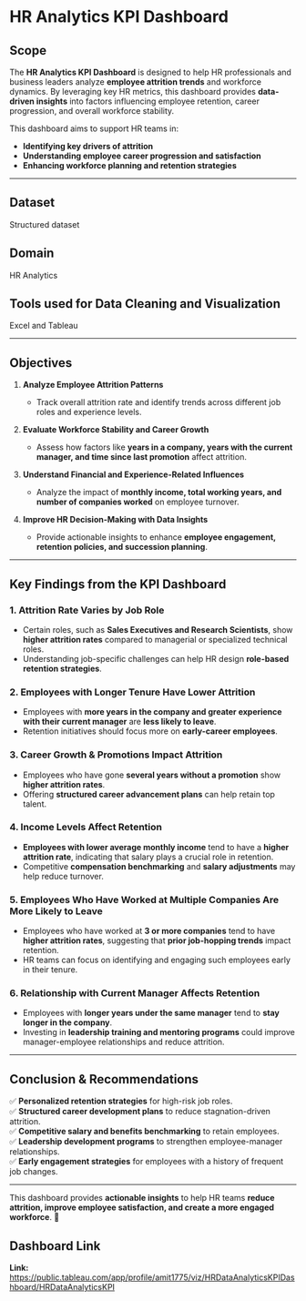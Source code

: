 # HR Analytics KPI Dashboard

## **Scope**  
The **HR Analytics KPI Dashboard** is designed to help HR professionals and business leaders analyze **employee attrition trends** and workforce dynamics. By leveraging key HR metrics, this dashboard provides **data-driven insights** into factors influencing employee retention, career progression, and overall workforce stability.  

This dashboard aims to support HR teams in:  
- **Identifying key drivers of attrition**  
- **Understanding employee career progression and satisfaction**  
- **Enhancing workforce planning and retention strategies**  

---
## **Dataset**
Structured dataset

## **Domain**  
HR Analytics

## **Tools used for Data Cleaning and Visualization**
Excel and Tableau

---

## **Objectives**  
1. **Analyze Employee Attrition Patterns**  
   - Track overall attrition rate and identify trends across different job roles and experience levels.  

2. **Evaluate Workforce Stability and Career Growth**  
   - Assess how factors like **years in a company, years with the current manager, and time since last promotion** affect attrition.  

3. **Understand Financial and Experience-Related Influences**  
   - Analyze the impact of **monthly income, total working years, and number of companies worked** on employee turnover.  

4. **Improve HR Decision-Making with Data Insights**  
   - Provide actionable insights to enhance **employee engagement, retention policies, and succession planning**.  

---

## **Key Findings from the KPI Dashboard**  

### **1. Attrition Rate Varies by Job Role**  
   - Certain roles, such as **Sales Executives and Research Scientists**, show **higher attrition rates** compared to managerial or specialized technical roles.  
   - Understanding job-specific challenges can help HR design **role-based retention strategies**.  

### **2. Employees with Longer Tenure Have Lower Attrition**  
   - Employees with **more years in the company and greater experience with their current manager** are **less likely to leave**.  
   - Retention initiatives should focus more on **early-career employees**.  

### **3. Career Growth & Promotions Impact Attrition**  
   - Employees who have gone **several years without a promotion** show **higher attrition rates**.  
   - Offering **structured career advancement plans** can help retain top talent.  

### **4. Income Levels Affect Retention**  
   - **Employees with lower average monthly income** tend to have a **higher attrition rate**, indicating that salary plays a crucial role in retention.  
   - Competitive **compensation benchmarking** and **salary adjustments** may help reduce turnover.  

### **5. Employees Who Have Worked at Multiple Companies Are More Likely to Leave**  
   - Employees who have worked at **3 or more companies** tend to have **higher attrition rates**, suggesting that **prior job-hopping trends** impact retention.  
   - HR teams can focus on identifying and engaging such employees early in their tenure.  

### **6. Relationship with Current Manager Affects Retention**  
   - Employees with **longer years under the same manager** tend to **stay longer in the company**.  
   - Investing in **leadership training and mentoring programs** could improve manager-employee relationships and reduce attrition.  

---

## **Conclusion & Recommendations**  
✅ **Personalized retention strategies** for high-risk job roles.  
✅ **Structured career development plans** to reduce stagnation-driven attrition.  
✅ **Competitive salary and benefits benchmarking** to retain employees.  
✅ **Leadership development programs** to strengthen employee-manager relationships.  
✅ **Early engagement strategies** for employees with a history of frequent job changes.  

---
This dashboard provides **actionable insights** to help HR teams **reduce attrition, improve employee satisfaction, and create a more engaged workforce**. 🚀

## **Dashboard Link**
**Link:** https://public.tableau.com/app/profile/amit1775/viz/HRDataAnalyticsKPIDashboard/HRDataAnalyticsKPI
